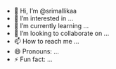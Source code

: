 - 👋 Hi, I’m @srimallikaa
- 👀 I’m interested in ...
- 🌱 I’m currently learning ...
- 💞️ I’m looking to collaborate on ...
- 📫 How to reach me ...
- 😄 Pronouns: ...
- ⚡ Fun fact: ...

<!---
srimallikaa/srimallikaa is a ✨ special ✨ repository because its `README.md` (this file) appears on your GitHub profile.
You can click the Preview link to take a look at your changes.
--->
